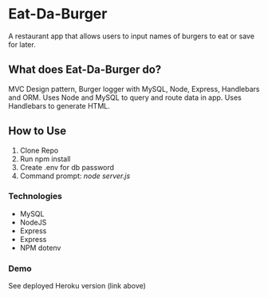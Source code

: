 # Eat-Da-Burger

A restaurant app that allows users to input names of burgers to eat or save for later.

## What does Eat-Da-Burger do?

MVC Design pattern, Burger logger with MySQL, Node, Express, Handlebars and ORM. 
Uses Node and MySQL to query and route data in app. Uses Handlebars to generate HTML.

## How to Use

1. Clone Repo
1. Run npm install
1. Create .env for db password
1. Command prompt: *node server.js* 


### Technologies
* MySQL
* NodeJS
* Express
* Express
* NPM dotenv

### Demo

See deployed Heroku version (link above)
